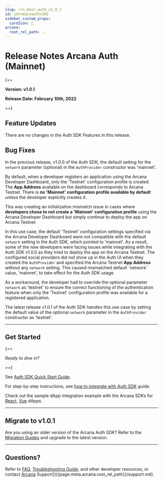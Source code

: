 ```yaml
---
slug: /rn_main_auth_v1_0_1
id: idrnmainauthv101
sidebar_custom_props:
  cardIcon: 🏁
arcana:
  root_rel_path: ..
---
```


# Release Notes Arcana Auth (Mainnet)

{==

**Version: v1.0.1**

**Release Date: February 10th, 2022**

==}

## Feature Updates

There are no changes in the Auth SDK Features in this release.

## Bug Fixes

In the previous release, v1.0.0 of the Auth SDK, the default setting for the `network` parameter (optional) in the `AuthProvider` constructor was 'mainnet'. 

By default, when a developer registers an application using the Arcana Developer Dashboard, only the 'Testnet' configuration profile is created. The **App Address** available on the dashboard corresponds to Arcana Testnet. There is **no 'Mainnet' configuration profile available by default** unless the developer explicitly creates it. 

This was creating an initialization mismatch issue in cases where **developers chose to not create a 'Mainnet' configuration profile** using the Arcana Developer Dashboard but simply continue to deploy the app on Arcana Testnet. 

In this use case, the default 'Testnet' configuration settings specified via the Arcana Developer Dashboard were not compatible with the default `network` setting in the Auth SDK, which pointed to 'mainnet'.  As a result, some of the new developers were facing issues while integrating with the Auth SDK v1.0.0 as they tried to deploy the app on the Arcana Testnet. The configured social providers did not show up in the Auth UI when they created the `AuthProvider` and specified the Arcana Testnet **App Address** without any `network` setting. This caused mismatched default `network`` value, 'mainnet', to take effect for the Auth SDK usage.

As a workaround, the developer had to override the optional parameter `network` as 'testnet' to ensure the correct functioning of the authentication feature when only the 'Testnet' configuration profile was available for a registered application.

The latest release v1.0.1 of the Auth SDK handles this use case by setting the default value of the optional `network` parameter in the `AuthProvider` constructor as 'testnet'. 

---

## Get Started

{==

*Ready to dive in?* 

==}

See [Auth SDK Quick Start Guide]({{page.meta.arcana.root_rel_path}}/walletsdk/wallet_qs.md). 

For step-by-step instructions, see [how to integrate with Auth SDK]({{page.meta.arcana.root_rel_path}}/howto/integrate_auth/index.md) guide. 

Check out the sample dApp integration example with the Arcana SDKs for [React]({{page.meta.arcana.root_rel_path}}/howto/integrate_auth/integrate_wallet_react.md), [Vue](https://github.com/arcana-network/basic-storage-wallet-integration) dApps.

---

## Migrate to v1.0.1

Are you using an older version of the Arcana Auth SDK? Refer to the [Migration Guides]({{page.meta.arcana.root_rel_path}}/migration/index.md) and upgrade to the latest version.

---

## Questions? 

Refer to [FAQ]({{page.meta.arcana.root_rel_path}}/faq/faq_gen.md), [Troubleshooting Guide]({{page.meta.arcana.root_rel_path}}/troubleshooting.md), and other developer resources, or contact [Arcana]({{page.meta.arcana.root_rel_path}}/support.md) Support]({{page.meta.arcana.root_rel_path}}/support.md).
